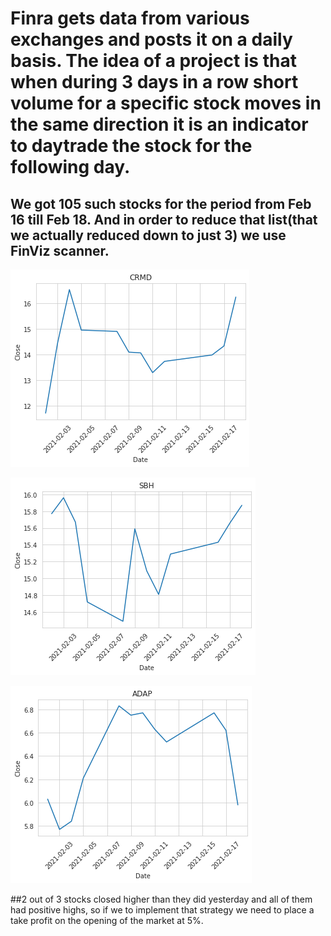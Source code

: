 # Finra gets data from various exchanges and posts it on a daily basis. The idea of a project is that when during 3 days in a row short volume for a specific stock moves in the same direction it is an indicator to daytrade the stock for the following day.
## We got 105 such stocks for the period from Feb 16 till Feb 18. And in order to reduce that list(that we actually reduced down to just 3) we use FinViz scanner.

![CRMD](1.png)

![SBH](2.png)

![ADAP](3.png)

##2 out of 3 stocks closed higher than they did yesterday and all of them had positive highs, so if we to implement that strategy we need to place a take profit on the opening of the market at 5%.
